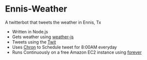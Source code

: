 # Ennis-Weather
A twitterbot that tweets the weather in Ennis, Tx

* Written in Node.js
* Gets weather using [weather-js](https://www.npmjs.com/package/weather-js)
* Tweets using the [Twit](https://www.npmjs.com/package/twit)
* Uses [Chron](https://www.npmjs.com/package/cron) to Schedule tweet for 8:00AM everyday
* Runs Continuously on a free Amazon EC2 instance using [forever](https://www.npmjs.com/package/forever)

